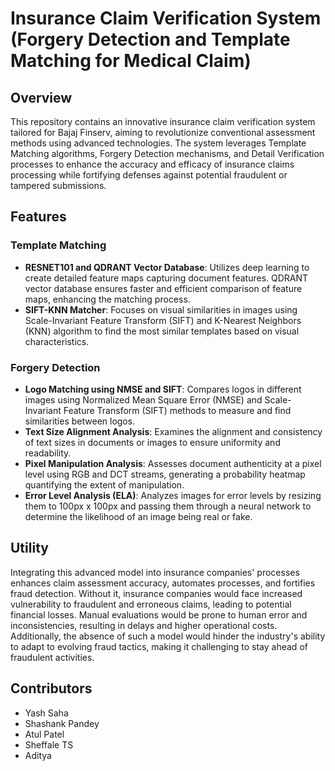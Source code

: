 # Insurance Claim Verification System (Forgery Detection and Template Matching for Medical Claim)

## Overview
This repository contains an innovative insurance claim verification system tailored for Bajaj Finserv, aiming to revolutionize conventional assessment methods using advanced technologies. The system leverages Template Matching algorithms, Forgery Detection mechanisms, and Detail Verification processes to enhance the accuracy and efficacy of insurance claims processing while fortifying defenses against potential fraudulent or tampered submissions.

## Features

### Template Matching
- **RESNET101 and QDRANT Vector Database**: Utilizes deep learning to create detailed feature maps capturing document features. QDRANT vector database ensures faster and efficient comparison of feature maps, enhancing the matching process.
- **SIFT-KNN Matcher**: Focuses on visual similarities in images using Scale-Invariant Feature Transform (SIFT) and K-Nearest Neighbors (KNN) algorithm to find the most similar templates based on visual characteristics.

### Forgery Detection
- **Logo Matching using NMSE and SIFT**: Compares logos in different images using Normalized Mean Square Error (NMSE) and Scale-Invariant Feature Transform (SIFT) methods to measure and find similarities between logos.
- **Text Size Alignment Analysis**: Examines the alignment and consistency of text sizes in documents or images to ensure uniformity and readability.
- **Pixel Manipulation Analysis**: Assesses document authenticity at a pixel level using RGB and DCT streams, generating a probability heatmap quantifying the extent of manipulation.
- **Error Level Analysis (ELA)**: Analyzes images for error levels by resizing them to 100px x 100px and passing them through a neural network to determine the likelihood of an image being real or fake.

## Utility
Integrating this advanced model into insurance companies' processes enhances claim assessment accuracy, automates processes, and fortifies fraud detection. Without it, insurance companies would face increased vulnerability to fraudulent and erroneous claims, leading to potential financial losses. Manual evaluations would be prone to human error and inconsistencies, resulting in delays and higher operational costs. Additionally, the absence of such a model would hinder the industry's ability to adapt to evolving fraud tactics, making it challenging to stay ahead of fraudulent activities.


## Contributors
- Yash Saha
- Shashank Pandey
- Atul Patel
- Sheffale TS
- Aditya
